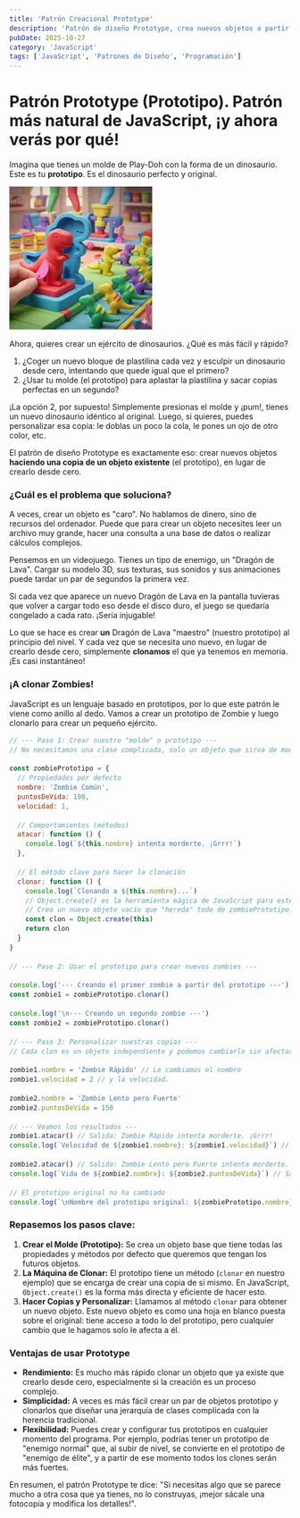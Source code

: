 ```yaml
---
title: 'Patrón Creacional Prototype'
description: 'Patrón de diseño Prototype, crea nuevos objetos a partir de prototipos existentes.'
pubDate: 2025-10-27
category: 'JavaScript'
tags: ['JavaScript', 'Patrones de Diseño', 'Programación']
---
```


# Patrón Prototype (Prototipo). Patrón más natural de JavaScript, ¡y ahora verás por qué!

Imagina que tienes un molde de Play-Doh con la forma de un dinosaurio. Este es tu **prototipo**. Es el dinosaurio perfecto y original.

![Play-Doh Dinosaurio](/public/playdoth-prototype.webp)

Ahora, quieres crear un ejército de dinosaurios. ¿Qué es más fácil y rápido?

1.  ¿Coger un nuevo bloque de plastilina cada vez y esculpir un dinosaurio desde cero, intentando que quede igual que el primero?
2.  ¿Usar tu molde (el prototipo) para aplastar la plastilina y sacar copias perfectas en un segundo?

¡La opción 2, por supuesto! Simplemente presionas el molde y ¡pum!, tienes un nuevo dinosaurio idéntico al original. Luego, si quieres, puedes personalizar esa copia: le doblas un poco la cola, le pones un ojo de otro color, etc.

El patrón de diseño Prototype es exactamente eso: crear nuevos objetos **haciendo una copia de un objeto existente** (el prototipo), en lugar de crearlo desde cero.

### ¿Cuál es el problema que soluciona?

A veces, crear un objeto es "caro". No hablamos de dinero, sino de recursos del ordenador. Puede que para crear un objeto necesites leer un archivo muy grande, hacer una consulta a una base de datos o realizar cálculos complejos.

Pensemos en un videojuego. Tienes un tipo de enemigo, un "Dragón de Lava". Cargar su modelo 3D, sus texturas, sus sonidos y sus animaciones puede tardar un par de segundos la primera vez.

Si cada vez que aparece un nuevo Dragón de Lava en la pantalla tuvieras que volver a cargar todo eso desde el disco duro, el juego se quedaría congelado a cada rato. ¡Sería injugable!

Lo que se hace es crear **un** Dragón de Lava "maestro" (nuestro prototipo) al principio del nivel. Y cada vez que se necesita uno nuevo, en lugar de crearlo desde cero, simplemente **clonamos** el que ya tenemos en memoria. ¡Es casi instantáneo!

### ¡A clonar Zombies!

JavaScript es un lenguaje basado en prototipos, por lo que este patrón le viene como anillo al dedo. Vamos a crear un prototipo de Zombie y luego clonarlo para crear un pequeño ejército.

```javascript
// --- Paso 1: Crear nuestro "molde" o prototipo ---
// No necesitamos una clase complicada, solo un objeto que sirva de modelo.

const zombiePrototipo = {
  // Propiedades por defecto
  nombre: 'Zombie Común',
  puntosDeVida: 100,
  velocidad: 1,

  // Comportamientos (métodos)
  atacar: function () {
    console.log(`${this.nombre} intenta morderte. ¡Grrr!`)
  },

  // El método clave para hacer la clonación
  clonar: function () {
    console.log(`Clonando a ${this.nombre}...`)
    // Object.create() es la herramienta mágica de JavaScript para este patrón.
    // Crea un nuevo objeto vacío que "hereda" todo de zombiePrototipo.
    const clon = Object.create(this)
    return clon
  }
}

// --- Paso 2: Usar el prototipo para crear nuevos zombies ---

console.log('--- Creando el primer zombie a partir del prototipo ---')
const zombie1 = zombiePrototipo.clonar()

console.log('\n--- Creando un segundo zombie ---')
const zombie2 = zombiePrototipo.clonar()

// --- Paso 3: Personalizar nuestras copias ---
// Cada clon es un objeto independiente y podemos cambiarlo sin afectar a los demás.

zombie1.nombre = 'Zombie Rápido' // Le cambiamos el nombre
zombie1.velocidad = 2 // y la velocidad.

zombie2.nombre = 'Zombie Lento pero Fuerte'
zombie2.puntosDeVida = 150

// --- Veamos los resultados ---
zombie1.atacar() // Salida: Zombie Rápido intenta morderte. ¡Grrr!
console.log(`Velocidad de ${zombie1.nombre}: ${zombie1.velocidad}`) // Salida: Velocidad de Zombie Rápido: 2

zombie2.atacar() // Salida: Zombie Lento pero Fuerte intenta morderte. ¡Grrr!
console.log(`Vida de ${zombie2.nombre}: ${zombie2.puntosDeVida}`) // Salida: Vida de Zombie Lento pero Fuerte: 150

// El prototipo original no ha cambiado
console.log(`\nNombre del prototipo original: ${zombiePrototipo.nombre}`) // Salida: Nombre del prototipo original: Zombie Común
```

### Repasemos los pasos clave:

1.  **Crear el Molde (Prototipo):** Se crea un objeto base que tiene todas las propiedades y métodos por defecto que queremos que tengan los futuros objetos.
2.  **La Máquina de Clonar:** El prototipo tiene un método (`clonar` en nuestro ejemplo) que se encarga de crear una copia de sí mismo. En JavaScript, `Object.create()` es la forma más directa y eficiente de hacer esto.
3.  **Hacer Copias y Personalizar:** Llamamos al método `clonar` para obtener un nuevo objeto. Este nuevo objeto es como una hoja en blanco puesta sobre el original: tiene acceso a todo lo del prototipo, pero cualquier cambio que le hagamos solo le afecta a él.

### Ventajas de usar Prototype

- **Rendimiento:** Es mucho más rápido clonar un objeto que ya existe que crearlo desde cero, especialmente si la creación es un proceso complejo.
- **Simplicidad:** A veces es más fácil crear un par de objetos prototipo y clonarlos que diseñar una jerarquía de clases complicada con la herencia tradicional.
- **Flexibilidad:** Puedes crear y configurar tus prototipos en cualquier momento del programa. Por ejemplo, podrías tener un prototipo de "enemigo normal" que, al subir de nivel, se convierte en el prototipo de "enemigo de élite", y a partir de ese momento todos los clones serán más fuertes.

En resumen, el patrón Prototype te dice: "Si necesitas algo que se parece mucho a otra cosa que ya tienes, no lo construyas, ¡mejor sácale una fotocopia y modifica los detalles!".
